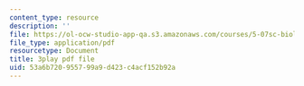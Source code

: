 ```yaml
---
content_type: resource
description: ''
file: https://ol-ocw-studio-app-qa.s3.amazonaws.com/courses/5-07sc-biological-chemistry-i-fall-2013/53a6b720955799a9d423c4acf152b92a_ziJc5pSF5aM.pdf
file_type: application/pdf
resourcetype: Document
title: 3play pdf file
uid: 53a6b720-9557-99a9-d423-c4acf152b92a
---
```

